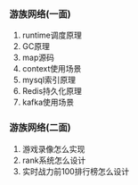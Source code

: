 ### 游族网络(一面)

1. runtime调度原理
2. GC原理
3. map源码
4. context使用场景
5. mysql索引原理
6. Redis持久化原理
7. kafka使用场景

### 游族网络(二面)
1. 游戏录像怎么实现
2. rank系统怎么设计
3. 实时战力前100排行榜怎么设计
